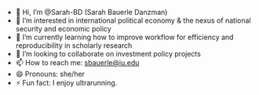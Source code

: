 - 👋 Hi, I’m @Sarah-BD (Sarah Bauerle Danzman)
- 👀 I’m interested in international political economy & the nexus of national security and economic policy
- 🌱 I’m currently learning how to improve workflow for efficiency and reproducibility in scholarly research
- 💞️ I’m looking to collaborate on investment policy projects
- 📫 How to reach me: sbauerle@iu.edu
- 😄 Pronouns: she/her
- ⚡ Fun fact: I enjoy ultrarunning.

<!---
Sarah-BD/Sarah-BD is a ✨ special ✨ repository because its `README.md` (this file) appears on your GitHub profile.
You can click the Preview link to take a look at your changes.
--->

